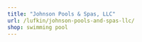 ```yaml
---
title: "Johnson Pools & Spas, LLC"
url: /lufkin/johnson-pools-and-spas-llc/
shop: swimming pool
---
```

